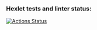 ### Hexlet tests and linter status:
[![Actions Status](https://github.com/Ja0nix/python-project-49/actions/workflows/hexlet-check.yml/badge.svg)](https://github.com/Ja0nix/python-project-49/actions)